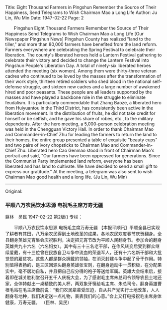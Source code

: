 Title: Eight Thousand Farmers in Pingshun Remember the Source of Their Happiness, Send Telegrams to Wish Chairman Mao a Long Life
Author: Ju Lin, Wu Min
Date: 1947-02-22
Page: 2

　　Pingshun Eight Thousand Farmers Remember the Source of Their Happiness
    Send Telegrams to Wish Chairman Mao a Long Life
    [Our Newspaper Pingshun News] Pingshun County has realized "land to the tiller," and more than 80,000 farmers have benefited from the land reform. Farmers everywhere are celebrating the Spring Festival to celebrate their liberation. The county's liberated heroes held a Lantern Festival gathering to celebrate their victory and decided to change the Lantern Festival into Pingshun People's Liberation Day. A total of ninety-six liberated heroes attended the meeting (six women). Among them were thirty-three veteran cadres who continued to be loved by the masses after the transformation of their work style, thirteen retired soldiers who shed blood in the national self-defense struggle, and sixteen new cadres and a large number of awakened hired and poor peasants. These people are all leaders supported by the masses and have played a backbone role in the struggle to eliminate feudalism. It is particularly commendable that Zhang Baoze, a liberated hero from Huiyuantou in the Third District, has consistently been active in the liberation movement. In the distribution of fruits, he did not take credit for himself or be selfish, and he gave his share of robes, etc., to the military dependents. After the hero meeting, a 5,000-person celebration meeting was held in the Chengguan Victory Hall. In order to thank Chairman Mao and Commander-in-Chief Zhu for leading the farmers to return the land to their homes, the entire group presented a table of exquisite "beauty cups" and two pairs of ivory chopsticks to Chairman Mao and Commander-in-Chief Zhu. Liberated hero Cao Genmao stood in front of Chairman Mao's portrait and said, "Our farmers have been oppressed for generations. Since the Communist Party implemented land reform, everyone has been liberated and has land to cultivate. We have decided to send a small gift to express our gratitude." At the meeting, a telegram was also sent to wish Chairman Mao good health and a long life.
            (Ju Lin, Wu Min)



<hr /> 

Original: 


### 平顺八万农民饮水思源  电祝毛主席万寿无疆
巨林　吴民
1947-02-22
第2版()
专栏：

　　平顺八万农民饮水思源
    电祝毛主席万寿无疆
    【本报平顺讯】平顺全县已实现了耕者有其田，八万余农民得到土地改革的成果，各地农民欢度春节庆贺翻身。全县翻身英雄元宵集会庆祝胜利，决定把元宵节改为平顺人民翻身节。参加会的翻身英雄共九十六名（六名妇女）。其中有三十三名老干部，在作风转变后受到群众继续爱戴，有十三位曾在民族自卫斗争中流血的荣退军人，还有十六名新干部和大批觉悟的雇贫农。这些人都是群众拥戴的领袖，在消灭封建斗争中起了骨干作用。特别值得表扬的，是三区回源头翻身英雄张宝则，在翻身运动中一贯积极，在分配果实中，毫不居功自私，并且把自己应分得的袍子等送给军属。英雄大会结束后，接着即在城关胜利堂召开五千人庆祝大会，为了感谢毛主席朱总司令领导农民土地还家，全体特献出一桌精致的美人杯，两双象牙筷给毛主席、朱总司令。翻身英雄曹根毛站在毛主席像前说：“我们农民辈辈受压迫，自从共产党实行土地改革，人人翻身有地种，我们决定送一点礼物，表表我们的心意。”会上又打电报祝毛主席身体健康，万寿无疆。
            （巨林、吴民）
